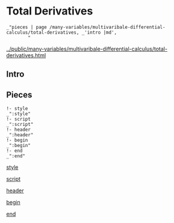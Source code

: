 # Total Derivatives

    _"pieces | page /many-variables/multivaribale-differential-calculus/total-derivatives, _'intro |md',
            "

[../public/many-variables/multivaribale-differential-calculus/total-derivatives.html](# "save:")


## Intro

## Pieces

    !- style
    _":style"
    !- script
    _":script"
    !- header
    _":header"
    !- begin
    _":begin"
    !- end
    _":end"

[style]() 

[script]()

[header]()

[begin]()

[end]()


